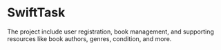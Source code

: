 # SwiftTask
The project include user registration, book management, and supporting resources like book authors, genres, condition, and more.
